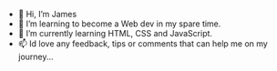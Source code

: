 - 👋 Hi, I’m James
- 👀 I’m learning to become a Web dev in my spare time.
- 🌱 I’m currently learning HTML, CSS and JavaScript.
- 📫 Id love any feedback, tips or comments that can help me on my journey...

<!---
jmead90/jmead90 is a ✨ special ✨ repository because its `README.md` (this file) appears on your GitHub profile.
You can click the Preview link to take a look at your changes.
--->
